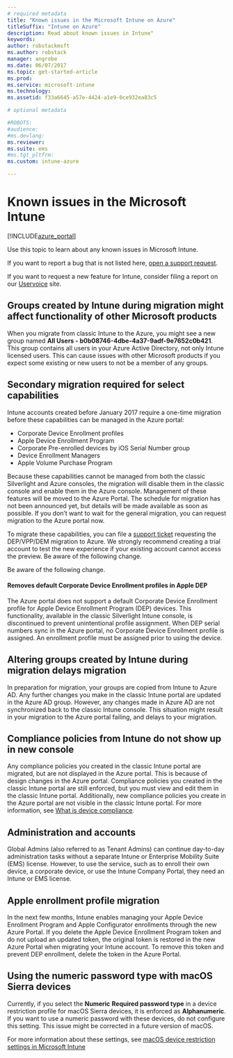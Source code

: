 ```yaml
---
# required metadata
title: "Known issues in the Microsoft Intune on Azure"
titleSuffix: "Intune on Azure"
description: Read about known issues in Intune"
keywords:
author: robstackmsft
ms.author: robstack
manager: angrobe
ms.date: 06/07/2017
ms.topic: get-started-article
ms.prod:
ms.service: microsoft-intune
ms.technology:
ms.assetid: f33a6645-a57e-4424-a1e9-0ce932ea83c5

# optional metadata

#ROBOTS:
#audience:
#ms.devlang:
ms.reviewer:
ms.suite: ems
#ms.tgt_pltfrm:
ms.custom: intune-azure

---
```


# Known issues in the Microsoft Intune


[!INCLUDE[azure_portal](./includes/azure_portal.md)]


Use this topic to learn about any known issues in Microsoft Intune.

If you want to report a bug that is not listed here, [open a support request](https://docs.microsoft.com/intune-classic/troubleshoot/get-support).

If you want to request a new feature for Intune, consider filing a report on our [Uservoice](https://microsoftintune.uservoice.com/forums/291681-ideas/category/189016-azure-admin-console) site.

## Groups created by Intune during migration might affect functionality of other Microsoft products

When you migrate from classic Intune to the Azure, you might see a new group named **All Users - b0b08746-4dbe-4a37-9adf-9e7652c0b421**. This group contains all users in your Azure Active Directory, not only Intune licensed users. This can cause issues with other Microsoft products if you expect some existing or new users to not be a member of any groups.

## Secondary migration required for select capabilities

Intune accounts created before January 2017 require a one-time migration before these capabilities can be managed in the Azure portal:
- Corporate Device Enrollment profiles
- Apple Device Enrollment Program
-	Corporate Pre-enrolled devices by iOS Serial Number group
-	Device Enrollment Managers
-	Apple Volume Purchase Program

Because these capabilities cannot be managed from both the classic Silverlight and Azure consoles, the migration will disable them in the classic console and enable them in the Azure console. Management of these features will be moved to the Azure Portal. The schedule for migration has not been announced yet, but details will be made available as soon as possible. If you don’t want to wait for the general migration, you can request migration to the Azure portal now.

To migrate these capabilities, you can file a [support ticket](https://portal.azure.com/#blade/Microsoft_Azure_Support/HelpAndSupportBlade/overview) requesting the DEP/VPP/DEM migration to Azure. We strongly recommend creating a trial account to test the new experience if your existing account cannot access the preview. Be aware of the following change.

Be aware of the following change.

#### Removes default Corporate Device Enrollment profiles in Apple DEP
The Azure portal does not support a default Corporate Device Enrollment profile for Apple Device Enrollment Program (DEP) devices. This functionality, available in the classic Silverlight Intune console, is discontinued to prevent unintentional profile assignment. When DEP serial numbers sync in the Azure portal, no Corporate Device Enrollment profile is assigned. An enrollment profile must be assigned prior to using the device.

## Altering groups created by Intune during migration delays migration

In preparation for migration, your groups are copied from Intune to Azure AD. Any further changes you make in the classic Intune portal are updated in the Azure AD group. However, any changes made in Azure AD are not synchronized back to the classic Intune console. This situation might result in your migration to the Azure portal failing, and delays to your migration.

## Compliance policies from Intune do not show up in new console

Any compliance policies you created in the classic Intune portal are migrated, but are not displayed in the Azure portal. This is because of design changes in the Azure portal. Compliance policies you created in the classic Intune portal are still enforced, but you must view and edit them in the classic Intune portal.
Additionally, new compliance policies you create in the Azure portal are not visible in the classic Intune portal.
For more information, see [What is device compliance](device-compliance.md).

## Administration and accounts

Global Admins (also referred to as Tenant Admins) can continue day-to-day administration tasks without a separate Intune or Enterprise Mobility Suite (EMS) license. However, to use the service, such as to enroll their own device, a corporate device, or use the Intune Company Portal, they need an Intune or EMS license.

## Apple enrollment profile migration
In the next few months, Intune enables managing your Apple Device Enrollment Program and Apple Configurator enrollments through the new Azure Portal. If you delete the Apple Device Enrollment Program token and do not upload an updated token, the original token is restored in the new Azure Portal when migrating your Intune account. To remove this token and prevent DEP enrollment, delete the token in the Azure Portal. 

## Using the numeric password type with macOS Sierra devices

Currently, if you select the **Numeric** **Required password type** in a device restriction profile for macOS Sierra devices, it is enforced as **Alphanumeric**. If you want to use a numeric password with these devices, do not configure this setting.
This issue might be corrected in a future version of macOS.

For more information about these settings, see [macOS device restriction settings in Microsoft Intune](device-restrictions-macos.md)
